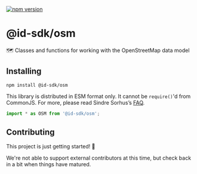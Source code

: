 [![npm version](https://badge.fury.io/js/%40id-sdk%2Fosm.svg)](https://badge.fury.io/js/%40id-sdk%2Fosm)

# @id-sdk/osm

🗺 Classes and functions for working with the OpenStreetMap data model


## Installing

`npm install @id-sdk/osm`

This library is distributed in ESM format only.  It cannot be `require()`'d from CommonJS.
For more, please read Sindre Sorhus’s [FAQ](https://gist.github.com/sindresorhus/a39789f98801d908bbc7ff3ecc99d99c).

```js
import * as OSM from '@id-sdk/osm';
```


## Contributing

This project is just getting started! 🌱

We're not able to support external contributors at this time, but check back in a bit when things have matured.

